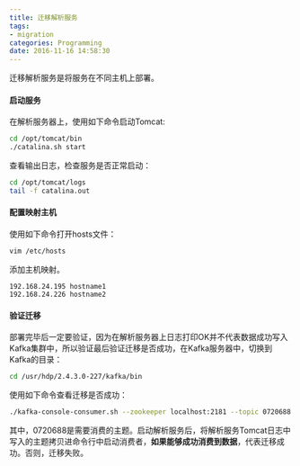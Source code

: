 ```yaml
---
title: 迁移解析服务
tags:
- migration
categories: Programming
date: 2016-11-16 14:58:30
---
```



迁移解析服务是将服务在不同主机上部署。

#### 启动服务

在解析服务器上，使用如下命令启动Tomcat:

```Bash
cd /opt/tomcat/bin
./catalina.sh start
```
<!-- more -->

查看输出日志，检查服务是否正常启动：

```Bash
cd /opt/tomcat/logs
tail -f catalina.out
```

#### 配置映射主机

使用如下命令打开hosts文件：

```Bash
vim /etc/hosts
```

添加主机映射。

```
192.168.24.195 hostname1
192.168.24.226 hostname2
```

#### 验证迁移

部署完毕后一定要验证，因为在解析服务器上日志打印OK并不代表数据成功写入Kafka集群中，所以验证最后验证迁移是否成功，在Kafka服务器中，切换到Kafka的目录：

```Bash
cd /usr/hdp/2.4.3.0-227/kafka/bin
```

使用如下命令查看迁移是否成功：

```Bash
./kafka-console-consumer.sh --zookeeper localhost:2181 --topic 0720688
```

其中，0720688是需要消费的主题。启动解析服务后，将解析服务Tomcat日志中写入的主题拷贝进命令行中启动消费者，**如果能够成功消费到数据**，代表迁移成功。否则，迁移失败。
